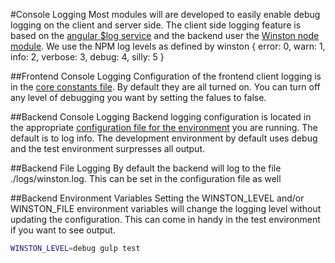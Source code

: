 #Console Logging
Most modules will are developed to easily enable debug logging on the client and server side.  The client side logging feature is based on the <a href="https://docs.angularjs.org/api/ng/service/$log">angular $log service</a> and the backend user the <a href="https://github.com/winstonjs/winston">Winston node module</a>.  We use the NPM log levels as defined by winston { error: 0, warn: 1, info: 2, verbose: 3, debug: 4, silly: 5 }

##Frontend Console Logging
Configuration of the frontend client logging is in the <a href="https://github.com/modern-mean/modern-mean-core/blob/master/modules/core/client/config/core.client.config.constants.js">core constants file</a>.  By default they are all turned on.  You can turn off any level of debugging you want by setting the falues to false.

##Backend Console Logging
Backend logging configuration is located in the appropriate <a href="https://github.com/modern-mean/modern-mean-core/tree/master/config/env">configuration file for the environment</a> you are running. The default is to log info.  The development environment by default uses debug and the test environment surpresses all output.

##Backend File Logging
By default the backend will log to the file ./logs/winston.log.  This can be set in the configuration file as well

##Backend Environment Variables
Setting the WINSTON_LEVEL and/or WINSTON_FILE environment variables will change the logging level without updating the configuration.  This can come in handy in the test environment if you want to see output.
```sh
WINSTON_LEVEL=debug gulp test
```
